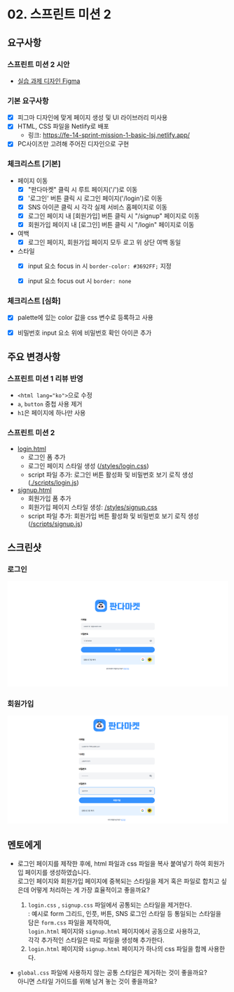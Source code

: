 # 02. 스프린트 미션 2

## 요구사항

### 스프린트 미션 2 시안

- [실습 과제 디자인 Figma](https://www.figma.com/design/IVkRlYWHY74QlgmxqA99Ym/%EC%8A%A4%ED%94%84%EB%A6%B0%ED%8A%B8-%EB%AF%B8%EC%85%98?node-id=18-2760&t=A7sb11LEwIRA2krc-1)

### 기본 요구사항

- [x] 피그마 디자인에 맞게 페이지 생성 및 UI 라이브러리 미사용
- [x] HTML, CSS 파일을 Netlify로 배포
  - 링크: https://fe-14-sprint-mission-1-basic-lsj.netlify.app/
- [x] PC사이즈만 고려해 주어진 디자인으로 구현

### 체크리스트 [기본]

- 페이지 이동
  - [x] "판다마켓" 클릭 시 루트 페이지('/')로 이동
  - [x] '로그인' 버튼 클릭 시 로그인 페이지('/login')로 이동
  - [x] SNS 아이콘 클릭 시 각각 실제 서비스 홈페이지로 이동
  - [x] 로그인 페이지 내 [회원가입] 버튼 클릭 시 "/signup" 페이지로 이동
  - [x] 회원가입 페이지 내 [로그인] 버튼 클릭 시 "/login" 페이지로 이동

- 여백
  - [x] 로그인 페이지, 회원가입 페이지 모두 로고 위 상단 여백 동일

- 스타일
  - [x] input 요소 focus in 시 `border-color: #3692FF;` 지정
  - [x] input 요소 focus out 시 `border: none`


### 체크리스트 [심화]

- [x] palette에 있는 color 값을 css 변수로 등록하고 사용
- [x] 비밀번호 input 요소 위에 비밀번호 확인 아이콘 추가


## 주요 변경사항

### 스프린트 미션 1 리뷰 반영
- `<html lang="ko">`으로 수정
- `a`, `button` 중첩 사용 제거
- `h1`은 페이지에 하나만 사용

### 스프린트 미션 2
- [login.html](./login.html)
  - 로그인 폼 추가
  - 로그인 페이지 스타일 생성 ([/styles/login.css](./styles/login.css))
  - script 파일 추가: 로그인 버튼 활성화 및 비밀번호 보기 로직 생성 ([./scripts/login.js](/scripts/login.js))
- [signup.html](./signup.html)
  - 회원가입 폼 추가
  - 회원가입 페이지 스타일 생성: [/styles/signup.css](./styles/signup.css)
  - script 파일 추가: 회원가입 버튼 활성화 및 비밀번호 보기 로직 생성 ([/scripts/signup.js](./scripts/signup.js))

## 스크린샷

### 로그인
![desktop-page-image-login](./assets/screenshot/login-page-desktop.png)

### 회원가입
![desktop-page-image-signup](./assets/screenshot/signup-page-desktop.png)

## 멘토에게

- 로그인 페이지를 제작한 후에, html 파일과 css 파일을 복사 붙여넣기 하여 회원가입 페이지를 생성하였습니다. <br />로그인 페이지와 회원가입 페이지에 중복되는 스타일을 제거 혹은 파일로 합치고 싶은데 어떻게 처리하는 게 가장 효율적이고 좋을까요?

  1) `login.css` , `signup.css` 파일에서 공통되는 스타일을 제거한다.<br/>
  : 예시로 form 그리드, 인풋, 버튼, SNS 로그인 스타일 등 통일되는 스타일을 담은 `form.css` 파일을 제작하여,<br/>
  `login.html` 페이지와 `signup.html` 페이지에서 공동으로 사용하고, <br/>
  각각 추가적인 스타일은 따로 파일을 생성해 추가한다.
  2) `login.html` 페이지와 `signup.html` 페이지가 하나의 css 파일을 함께 사용한다.

- `global.css` 파일에 사용하지 않는 공통 스타일은 제거하는 것이 좋을까요? <br/>아니면 스타일 가이드를 위해 남겨 놓는 것이 좋을까요?